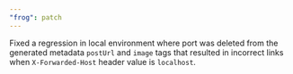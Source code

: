 ```yaml
---
"frog": patch
---
```


Fixed a regression in local environment where port was deleted from the generated metadata `postUrl` and `image` tags that resulted in incorrect links when `X-Forwarded-Host` header value is `localhost`. 
